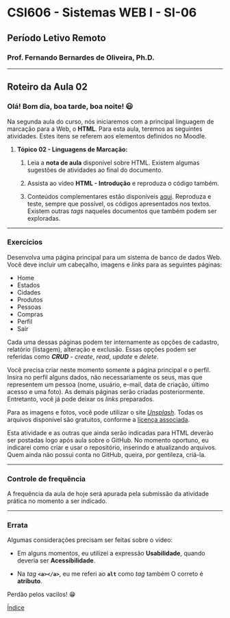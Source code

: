 # CSI606 - Sistemas WEB I - SI-06

## Período Letivo Remoto

### Prof. Fernando Bernardes de Oliveira, Ph.D.

---

## Roteiro da Aula 02

### Olá! Bom dia, boa tarde, boa noite! :smiley:

Na segunda aula do curso, nós iniciaremos com a principal linguagem de marcação para a Web, o **HTML**. Para esta aula, teremos as seguintes
atividades. Estes itens se referem aos elementos definidos no Moodle.

1. **Tópico 02 - Linguagens de Marcação:**

    1. Leia a **nota de aula** disponível sobre HTML. Existem algumas
        sugestões de atividades ao final do documento.

    2. Assista ao vídeo **HTML - Introdução** e reproduza o código
        também.

    3. Conteúdos complementares estão disponíveis [aqui](../Lectures/html.md#fundamentals). Reproduza e teste, sempre que possível, os códigos apresentados nos textos. Existem outras *tags* naqueles documentos que também podem ser exploradas.

---

### Exercícios

Desenvolva uma página principal para um sistema de banco de dados Web. Você deve incluir um cabeçalho, imagens e *links* para as seguintes
páginas:

- Home
- Estados
- Cidades
- Produtos
- Pessoas
- Compras
- Perfil
- Sair

Cada uma dessas páginas podem ter internamente as opções de cadastro, relatório (listagem), alteração e exclusão. Essas opções podem ser referidas como ***CRUD*** - *create*, *read*, *update* e *delete*.

Você precisa criar neste momento somente a página principal e o perfil. Insira no perfil alguns dados, não necessariamente os seus, mas que representem um pessoa (nome, usuário, e-mail, data de criação, último acesso e uma foto). As demais páginas serão criadas posteriormente. Entretanto, você já pode deixar os *links* preparados.

Para as imagens e fotos, você pode utilizar o site [*Unsplash*](https://unsplash.com/). Todas os arquivos disponível são gratuitos, conforme a [licença associada](https://unsplash.com/license).

Esta atividade e as outras que ainda serão indicadas para HTML deverão ser postadas logo após aula sobre o GitHub. No momento oportuno, eu indicarei como criar e usar o repositório, inserindo e atualizando arquivos. Quem ainda não possui conta no GitHub, queira, por gentileza, criá-la.

---

### Controle de frequência

A frequência da aula de hoje será apurada pela submissão da atividade
prática no momento a ser indicado.

---

### Errata

Algumas considerações precisam ser feitas sobre o vídeo:

- Em alguns momentos, eu utilizei a expressão **Usabilidade**, quando deveria ser **Acessibilidade**.

- Na *tag* **`<a></a>`**, eu me referi ao **`alt`** como *tag* também O correto é **atributo**.

Perdão pelos vacilos! :grin:

[Índice](../README.md#índice)
